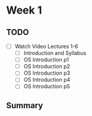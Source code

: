 # Week 1

## TODO 
- [ ] Watch Video Lectures 1-6
    - [ ] Introduction and Syllabus
    - [ ] OS Introduction p1
    - [ ] OS Introduction p2
    - [ ] OS Introduction p3
    - [ ] OS Introduction p4
    - [ ] OS Introduction p5

## Summary
